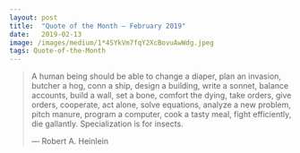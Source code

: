 ```yaml
---
layout:	post
title:	"Quote of the Month — February 2019"
date:	2019-02-13
image: /images/medium/1*4SYkVm7fqY2XcBovuAwWdg.jpeg
tags: Quote-of-the-Month
---
```


> A human being should be able to change a diaper, plan an invasion, butcher a hog, conn a ship, design a building, write a sonnet, balance accounts, build a wall, set a bone, comfort the dying, take orders, give orders, cooperate, act alone, solve equations, analyze a new problem, pitch manure, program a computer, cook a tasty meal, fight efficiently, die gallantly. Specialization is for insects.
> 
> — Robert A. Heinlein  